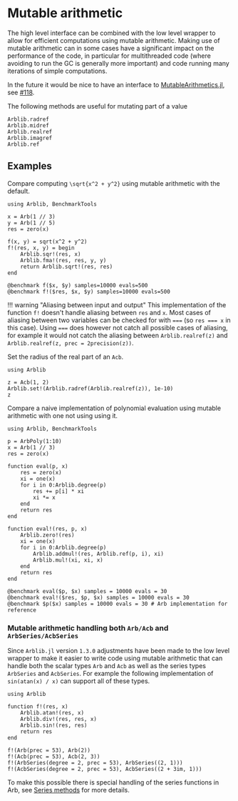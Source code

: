 # Mutable arithmetic
The high level interface can be combined with the low level wrapper to
allow for efficient computations using mutable arithmetic. Making use
of mutable arithmetic can in some cases have a significant impact on
the performance of the code, in particular for multithreaded code
(where avoiding to run the GC is generally more important) and code
running many iterations of simple computations.

In the future it would be nice to have an interface to
[MutableArithmetics.jl](https://github.com/jump-dev/MutableArithmetics.jl),
see [#118](https://github.com/kalmarek/Arblib.jl/issues/118).

The following methods are useful for mutating part of a value

``` @docs
Arblib.radref
Arblib.midref
Arblib.realref
Arblib.imagref
Arblib.ref
```

## Examples

Compare computing ``\sqrt{x^2 + y^2}`` using mutable arithmetic with
the default.

``` @repl
using Arblib, BenchmarkTools

x = Arb(1 // 3)
y = Arb(1 // 5)
res = zero(x)

f(x, y) = sqrt(x^2 + y^2)
f!(res, x, y) = begin
    Arblib.sqr!(res, x)
    Arblib.fma!(res, res, y, y)
    return Arblib.sqrt!(res, res)
end

@benchmark f($x, $y) samples=10000 evals=500
@benchmark f!($res, $x, $y) samples=10000 evals=500
```

!!! warning "Aliasing between input and output"
    This implementation of the function `f!` doesn't handle aliasing
    between `res` and `x`. Most cases of aliasing between two
    variables can be checked for with `===` (so `res === x` in this
    case). Using `===` does however not catch all possible cases of
    aliasing, for example it would not catch the aliasing between
    `Arblib.realref(z)` and `Arblib.realref(z, prec = 2precision(z))`.

Set the radius of the real part of an `Acb`.

``` @repl
using Arblib

z = Acb(1, 2)
Arblib.set!(Arblib.radref(Arblib.realref(z)), 1e-10)
z
```

Compare a naive implementation of polynomial evaluation using
mutable arithmetic with one not using using it.

``` @repl
using Arblib, BenchmarkTools

p = ArbPoly(1:10)
x = Arb(1 // 3)
res = zero(x)

function eval(p, x)
    res = zero(x)
    xi = one(x)
    for i in 0:Arblib.degree(p)
        res += p[i] * xi
        xi *= x
    end
    return res
end

function eval!(res, p, x)
    Arblib.zero!(res)
    xi = one(x)
    for i in 0:Arblib.degree(p)
        Arblib.addmul!(res, Arblib.ref(p, i), xi)
        Arblib.mul!(xi, xi, x)
    end
    return res
end

@benchmark eval($p, $x) samples = 10000 evals = 30
@benchmark eval!($res, $p, $x) samples = 10000 evals = 30
@benchmark $p($x) samples = 10000 evals = 30 # Arb implementation for reference
```

### Mutable arithmetic handling both `Arb/Acb` and `ArbSeries/AcbSeries`
Since `Arblib.jl` version `1.3.0` adjustments have been made to the
low level wrapper to make it easier to write code using mutable
arithmetic that can handle both the scalar types `Arb` and `Acb` as
well as the series types `ArbSeries` and `AcbSeries`. For example the
following implementation of `sin(atan(x) / x)` can support all of
these types.

``` @repl
using Arblib

function f!(res, x)
    Arblib.atan!(res, x)
    Arblib.div!(res, res, x)
    Arblib.sin!(res, res)
    return res
end

f!(Arb(prec = 53), Arb(2))
f!(Acb(prec = 53), Acb(2, 3))
f!(ArbSeries(degree = 2, prec = 53), ArbSeries((2, 1)))
f!(AcbSeries(degree = 2, prec = 53), AcbSeries((2 + 3im, 1)))
```

To make this possible there is special handling of the series
functions in Arb, see [Series methods](@ref) for more details.
